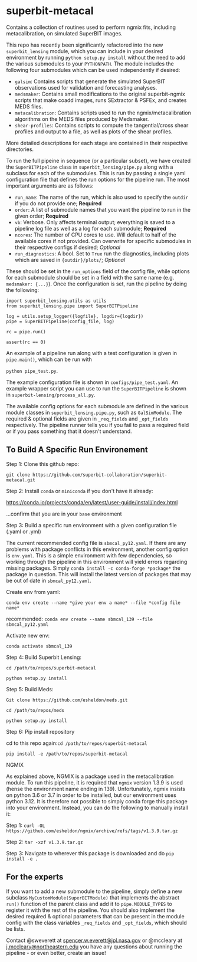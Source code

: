 # superbit-metacal
Contains a collection of routines used to perform ngmix fits, including metacalibration, on simulated SuperBIT images.

This repo has recently been significantly refactored into the new `superbit_lensing` module, which you can include in your desired environment by running `python setup.py install` without the need to add the various submodules to your `PYTHONPATH`. The module includes the following four submodules which can be used independently if desired:

  - `galsim`: Contains scripts that generate the simulated SuperBIT observations used for validation and forecasting analyses.
  - `medsmaker`: Contains small modifications to the original superbit-ngmix scripts that make coadd images, runs SExtractor & PSFEx, and creates MEDS files.
  - `metacalibration`: Contains scripts used to run the ngmix/metacalibration algorithms on the MEDS files produced by Medsmaker.
  - `shear-profiles`: Contains scripts to compute the tangential/cross shear profiles and output to a file, as well as plots of the shear profiles.

More detailed descriptions for each stage are contained in their respective directories.

To run the full pipeine in sequence (or a particular subset), we have created the `SuperBITPipeline` class in `superbit_lensing/pipe.py` along with a subclass for each of the submodules. This is run by passing a single yaml configuration file that defines the run options for the pipeline run. The most important arguments are as follows:

- `run_name`: The name of the run, which is also used to specify the `outdir` if you do not provide one; **Required**
- `order`: A list of submodule names that you want the pipeline to run in the given order; **Required**
- `vb`: Verbose. Only affects terminal output; everything is saved to a pipeline log file as well as a log for each submodule; **Required**
- `ncores`: The number of CPU cores to use. Will default to half of the available cores if not provided. Can overwrite for specific submodules in their respective configs if desired; _Optional_
- `run_diagnostics`: A bool. Set to `True` run the diagnostics, including plots which are saved in `{outdir}/plots/`; _Optional_

These should be set in the `run_options` field of the config file, while options for each submodule should be set in a field with the same name (e.g. `medsmaker: {...}`). Once the configuration is set, run the pipeline by doing the following:
```
import superbit_lensing.utils as utils
from superbit_lensing.pipe import SuperBITPipeline

log = utils.setup_logger({logfile}, logdir={logdir})
pipe = SuperBITPipeline(config_file, log)

rc = pipe.run()

assert(rc == 0)
```
An example of a pipeline run along with a test configuration is given in `pipe.main()`, which can be run with

`python pipe_test.py`.

The example configuration file is shown in `configs/pipe_test.yaml`. An example wrapper script you can use to run the `SuperBITPipeline` is shown in `superbit-lensing/process_all.py`.

The available config options for each submodule are defined in the various module classes in `superbit_lensing.pipe.py`, such as `GalSimModule`. The required & optional fields are given in `_req_fields` and `_opt_fields` respectively. The pipeline runner tells you if you fail to pass a required field or if you pass something that it doesn't understand.

## To Build A Specific Run Environement 

Step 1: Clone this github repo:

`git clone https://github.com/superbit-collaboration/superbit-metacal.git`

Step 2: Install `conda` or `miniconda` if you don't have it already:

https://conda.io/projects/conda/en/latest/user-guide/install/index.html

...confirm that you are in your `base` environment

Step 3: Build a specific run environment with a given configuration file (.yaml or .yml)

The current recommended config file is `sbmcal_py12.yaml`. If there are any problems with package conflicts in this environment, another config option is `env.yaml`. This is a simple environment with few dependencies, so working through the pipeline in this environment will yield errors regarding missing packages. Simply `conda install -c conda-forge *package*` the package in question. This will install the latest version of packages that may be out of date in `sbmcal_py12.yaml`.

Create env from yaml:

`conda env create --name *give your env a name* --file *config file name*`

recommended: `conda env create --name sbmcal_139 --file sbmcal_py12.yaml`

Activate new env:

`conda activate sbmcal_139`

Step 4: Build Superbit Lensing:

`cd /path/to/repos/superbit-metacal`

`python setup.py install`

Step 5: Build Meds:

`Git clone https://github.com/esheldon/meds.git`

`cd /path/to/repos/meds`

`python setup.py install`

Step 6: Pip install repository

cd to this repo again:`cd /path/to/repos/superbit-metacal`

`pip install -e /path/to/repos/superbit-metacal`

NGMIX

As explained above, NGMIX is a package used in the metacalibration module. To run this pipeline, it is required that `ngmix` version 1.3.9 is used (hense the environment name ending in 139). Unfortunately, ngmix insists on python 3.6 or 3.7 in order to be installed, but our environment uses python 3.12. It is therefore not possible to simply conda forge this package into your environment. Instead, you can do the following to manually install it:

Step 1: `curl -OL https://github.com/esheldon/ngmix/archive/refs/tags/v1.3.9.tar.gz`

Step 2: `tar -xzf v1.3.9.tar.gz`

Step 3: Navigate to wherever this package is downloaded and do `pip install -e .` 

## For the experts

If you want to add a new submodule to the pipeline, simply define a new subclass `MyCustomModule(SuperBITModule)` that implements the abstract `run()` function of the parent class and add it to `pipe.MODULE_TYPES` to register it with the rest of the pipeline. You should also implement the desired required & optional parameters that can be present in the module config with the class variables `_req_fields` and `_opt_fields`, which should be lists.

Contact @sweverett at spencer.w.everett@jpl.nasa.gov or @mccleary at j.mccleary@northeastern.edu you have any questions about running the pipeline - or even better, create an issue!
